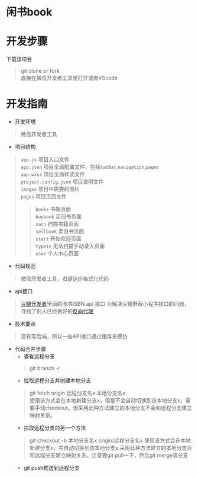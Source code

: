 # 闲书book
# 开发步骤
下载该项目  
> git clone or fork  
> 直接在微信开发者工具里打开或者VScode
# 开发指南
* 开发环境
> 微信开发者工具
* 项目结构
> `app.js` 项目入口文件  
> `app.json` 项目全局配置文件，包括`tabBar`,`navigation`,`pages`  
> `app.wxss` 项目全局样式文件  
> `project.config.json` 项目说明文件  
> `images` 项目中需要的图片  
> `pages` 项目页面文件  
>> `books` 书架页面  
>> `buybook` 买旧书页面  
>> `sacn` 扫描书籍页面  
>> `sellbook` 卖旧书页面  
>> `start` 开始欢迎页面  
>> `typeIn` 无法扫描手动录入页面  
>>  `user` 个人中心页面  
* 代码规范
> 微信开发者工具，右键选折格式化代码
* api接口
> [豆瓣开发者](https://developers.douban.com/)里面的图书ISBN api 接口
> 为解决豆瓣屏蔽小程序接口的问题，寻找了别人已经做好的[反向代理](https://github.com/zce/douban-api-proxy)
* 技术要点
> 没有写后端，所以一些API接口通过缓存来模仿
* 代码合并步骤
  * 查看远程分支
  > git branch -r
  * 拉取远程分支并创建本地分支
  > git fetch origin 远程分支名x:本地分支名x  
  使用该方式会在本地新建分支x，但是不会自动切换到该本地分支x，需要手动checkout。但采用此种方法建立的本地分支不会和远程分支建立映射关系。
  * 拉取远程分支的另一个方法
  > git checkout -b 本地分支名x origin/远程分支名x
  使用该方式会在本地新建分支x，并自动切换到该本地分支x.采用此种方法建立的本地分支会和远程分支建立映射关系。注意要git pull一下，然后git merge该分支
  * git push推送到远程分支